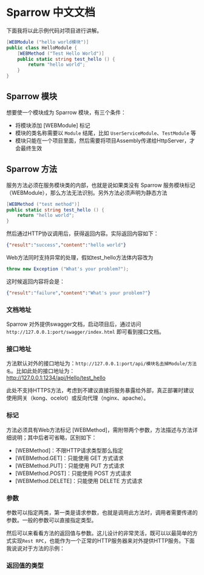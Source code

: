 # Sparrow 中文文档

下面我将以此示例代码对项目进行讲解。

```csharp
[WEBModule ("hello world模块")]
public class HelloModule {
    [WEBMethod ("Test Hello World")]
    public static string test_hello () {
        return "hello world";
    }
}
```

## Sparrow 模块

想要使一个模块成为 Sparrow 模块，有三个条件：

* 将模块添加 [WEBModule] 标记
* 模块的类名称需要以 `Module` 结尾，比如 `UserServiceModule`、`TestModule` 等
* 模块只能在一个项目里面，然后需要将项目Assembly传递给HttpServer，才会最终生效

## Sparrow 方法

服务方法必须在服务模块类的内部，也就是说如果类没有 Sparrow 服务模块标记（WEBModule），那么方法无法识别。另外方法必须声明为静态方法

```csharp
[WEBMethod ("test method")]
public static string test_hello () {
    return "hello world";
}
```

然后通过HTTP协议调用后，获得返回内容。实际返回内容如下：

```json
{"result":"success","content":"hello world"}
```

Web方法同时支持异常的处理，假如test_hello方法体内容改为

```csharp
throw new Exception ("What's your problem?");
```

这时候返回内容将会是：

```json
{"result":"failure","content":"What's your problem?"}
```

### 文档地址

Sparrow 对外提供swagger文档，启动项目后，通过访问 `http://127.0.0.1:port/swagger/index.html` 即可看到接口文档。

### 接口地址

方法默认对外的接口地址为：`http://127.0.0.1:port/api/模块名去掉Module/方法名`。比如此处的接口地址为：  
<http://127.0.0.1:1234/api/Hello/test_hello>

此处不支持HTTPS方法，考虑到不建议直接将服务暴露给外部，真正部署时建议使用网关（kong、ocelot）或反向代理（nginx、apache）。

### 标记

方法必须具有Web方法标记 [WEBMethod]，需附带两个参数，方法描述与方法详细说明；其中后者可省略，区别如下：

* [WEBMethod]：不限HTTP请求类型那么指定
* [WEBMethod.GET]：只能使用 GET 方式请求
* [WEBMethod.PUT]：只能使用 PUT 方式请求
* [WEBMethod.POST]：只能使用 POST 方式请求
* [WEBMethod.DELETE]：只能使用 DELETE 方式请求

### 参数

参数可以指定两类，第一类是请求参数，也就是调用此方法时，调用者需要传递的参数。一般的参数可以直接指定类型。

然后可以来看看方法的返回值与参数。这儿设计的非常灵活，既可以以最简单的方式实现`Rest RPC`，也能作为一个正常的HTTP服务器来对外提供HTTP服务。下面我说说对于方法的示例：

### 返回值的类型
